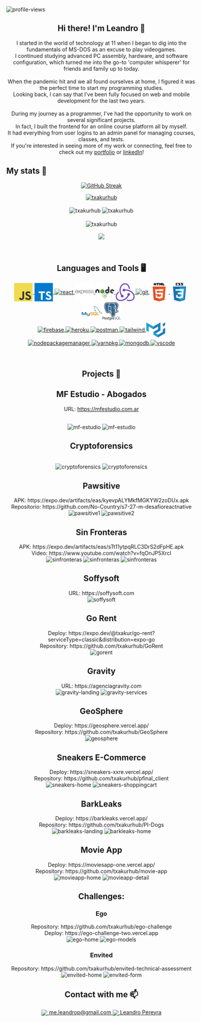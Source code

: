 

<div style="align: right;">
 <img style="align: right;" src="https://komarev.com/ghpvc/?username=txakurhub&color=yellow" alt="profile-views"/>
 </div>

<h2 align="center">Hi there! I'm Leandro 👋</h2>

<p align="center" >
I started in the world of technology at 11 when I began to dig into the fundamentals of MS-DOS as an excuse to play videogames. 
<br/>
I continued studying advanced PC assembly, hardware, and software configuration, which turned me into the go-to 'computer whisperer' for friends and family up to today.
<br/>

<br/>
When the pandemic hit and we all found ourselves at home, I figured it was the perfect time to start my programming studies.
<br/>
Looking back, I can say that I’ve been fully focused on web and mobile development for the last two years.
<br/>

<br/>
During my journey as a programmer, I've had the opportunity to work on several significant projects. 
<br/>
In fact, I built the frontend for an online course platform all by myself. 
<br/>
It had everything from user logins to an admin panel for managing courses, classes, and tests. 
<br/>
If you're interested in seeing more of my work or connecting, feel free to check out my <a href="https://leandro-lac.vercel.app/">portfolio</a> or <a href="https://www.linkedin.com/in/leandro-pereyra/">linkedIn</a>!
</br> 
</p>

## My stats 🌟
 <div align="center">

[![GitHub Streak](https://streak-stats.demolab.com?user=txakurhub&theme=gruvbox&hide_border=true&border_radius=4.6&mode=weekly)](https://git.io/streak-stats)
 <br/>

 <a href="https://github.com/ryo-ma/github-profile-trophy">
  <img src="https://github-profile-trophy.vercel.app/?username=txakurhub&theme=gruvbox&column=3" alt="txakurhub" />
 </a>
 <br/>

<div align="center">
 <br/>
 
 <img align="center" src="https://github-readme-stats.vercel.app/api?username=txakurhub&theme=gruvbox&show_icons=true" alt="txakurhub" />
 <img align="center" src="https://github-readme-stats.vercel.app/api/top-langs?username=txakurhub&show_icons=true&theme=gruvbox&langs_count=7&layout=compact" alt="txakurhub" />

 <!--  <img height=200 align="center" src="https://github-readme-stats.vercel.app/api?username=txakurhub" />
  <img height=200 align="center" src="https://github-readme-stats.vercel.app/api/top-langs?username=txakurhub&layout=compact&langs_count=8&card_width=320" />
  -->
 </div>
 
 <br/>

<div>
 <img align="center" src="https://codewars.com/users/txakurhub/badges/large" alt="txakurhub" />
 <br/>
 <a href="https://wakatime.com"><img align="center" style="width:36rem; margin:1rem" src="https://wakatime.com/share/@82edab17-311d-4eeb-b205-336fd17a9eae/7bc2e1e5-14d1-4685-ab81-315d6866002f.png" /></a>
</div>
 </br> 

 
## Languages and Tools 🖥️
<p align="center"> 
 
<a href="https://developer.mozilla.org/en-US/docs/Web/JavaScript" target="_blank" rel="noreferrer"> 
<img src="https://raw.githubusercontent.com/devicons/devicon/master/icons/javascript/javascript-original.svg" alt="javascript" width="50" height="50" align="center" margin-horizontal="15px"/> 
</a>

<a href="https://www.typescriptlang.org/" target="_blank" rel="noreferrer"> 
<img src="https://raw.githubusercontent.com/devicons/devicon/master/icons/typescript/typescript-original.svg" alt="javascript" width="50" height="50" align="center" margin-horizontal="15px"/> 
</a>


<a href="https://reactjs.org/" target="_blank" rel="noreferrer"> 
<img src="https://upload.wikimedia.org/wikipedia/commons/thumb/4/47/React.svg/1200px-React.svg.png" alt="react" width="50" height="50" align="center" margin-horizontal="15px"/> 
</a>

<a href="https://expressjs.com" target="_blank" rel="noreferrer">
<img src="https://raw.githubusercontent.com/devicons/devicon/master/icons/express/express-original-wordmark.svg" alt="express" width="50" height="50" align="center" margin-horizontal="15px"/>
</a>

<a href="https://nodejs.org" target="_blank" rel="noreferrer"> 
<img src="https://raw.githubusercontent.com/devicons/devicon/master/icons/nodejs/nodejs-original-wordmark.svg" alt="nodejs" width="50" height="50" align="center" margin-horizontal="15px"/>
</a>

<a href="https://redux.js.org" target="_blank" rel="noreferrer"> 
<img src="https://raw.githubusercontent.com/devicons/devicon/master/icons/redux/redux-original.svg" alt="redux" width="50" height="50" align="center" margin-horizontal="15px"/> 
</a>

 <a href="https://git-scm.com/" target="_blank" rel="noreferrer">
 <img src="https://www.vectorlogo.zone/logos/git-scm/git-scm-icon.svg" alt="git" width="50" height="50" align="center" margin-horizontal="15px"/>
</a>

<a href="https://www.w3.org/html/" target="_blank" rel="noreferrer"> 
<img src="https://raw.githubusercontent.com/devicons/devicon/master/icons/html5/html5-original-wordmark.svg" alt="html5" width="50" height="50" align="center" margin-horizontal="15px"/> 
</a>

<a href="https://www.w3schools.com/css/" target="_blank" rel="noreferrer"> 
<img src="https://raw.githubusercontent.com/devicons/devicon/master/icons/css3/css3-original-wordmark.svg" alt="css3" width="50" height="50" align="center" margin-horizontal="15px"/> 
</a>

<a href="https://www.mysql.com/" target="_blank" rel="noreferrer"> 
<img src="https://raw.githubusercontent.com/devicons/devicon/master/icons/mysql/mysql-original-wordmark.svg" alt="mysql" width="50" height="50" align="center" margin-horizontal="15px"/> 
</a>

<a href="https://www.postgresql.org" target="_blank" rel="noreferrer"> 
<img src="https://raw.githubusercontent.com/devicons/devicon/master/icons/postgresql/postgresql-original-wordmark.svg" alt="postgresql" width="50" height="50" align="center" margin-horizontal="15px"/> 
</a>
 
 </br>
 <a href="https://firebase.google.com/" target="_blank" rel="noreferrer"> 
<img src="https://www.vectorlogo.zone/logos/firebase/firebase-icon.svg" alt="firebase" width="40" height="40" align="center" margin-horizontal="15px"/> 
</a>
 
<a href="https://heroku.com" target="_blank" rel="noreferrer"> 
<img src="https://www.vectorlogo.zone/logos/heroku/heroku-icon.svg" alt="heroku" width="50" height="50" align="center" margin-horizontal="15px"/> 
</a>

<a href="https://postman.com" target="_blank" rel="noreferrer"> 
<img src="https://www.vectorlogo.zone/logos/getpostman/getpostman-icon.svg" alt="postman" width="50" height="50" align="center" margin-horizontal="15px"/> 
</a>
 
<a href="https://tailwindcss.com" target="_blank" rel="noreferrer"> 
<img src="https://www.vectorlogo.zone/logos/tailwindcss/tailwindcss-icon.svg" alt="tailwind" width="50" height="50" align="center" margin-horizontal="15px"/> 
</a>

<a href="https://mui.com/" target="_blank" rel="noreferrer"> 
<img src="https://github.com/devicons/devicon/blob/master/icons/materialui/materialui-original.svg" alt="bootstrap" width="50" height="50" align="center" margin-horizontal="15px"/> 
</a>

 <a href="https://www.npmjs.com/" target="_blank" rel="noreferrer"> 
<img src="https://user-images.githubusercontent.com/25181517/121401671-49102800-c959-11eb-9f6f-74d49a5e1774.png" alt="nodepackagemanager" width="50" height="50" align="center" margin-horizontal="15px"/> 
</a>
 
 <a href="https://yarnpkg.com/" target="_blank" rel="noreferrer"> 
<img src="https://user-images.githubusercontent.com/25181517/183049794-a3dfaddd-22ee-4ffe-b0b4-549ccd4879f9.png" alt="yarnpkg" width="50" height="50" align="center" margin-horizontal="15px"/> 
</a>
 
  <a href="https://www.mongodb.com/" target="_blank" rel="noreferrer"> 
<img src="https://user-images.githubusercontent.com/25181517/182884177-d48a8579-2cd0-447a-b9a6-ffc7cb02560e.png" alt="mongodb" width="50" height="50" align="center" margin-horizontal="15px"/> 
</a>
 
 <a href="https://code.visualstudio.com/" target="_blank" rel="noreferrer"> 
<img src="https://user-images.githubusercontent.com/25181517/192108891-d86b6220-e232-423a-bf5f-90903e6887c3.png" alt="vscode" width="50" height="50" align="center" margin-horizontal="15px"/> 
</a>

 
 
</p>
</br>

## Projects 🚀


<h2 align='center'>MF Estudio - Abogados</h2>
<p align='center'>
 
URL: https://mfestudio.com.ar
 
 </br>
    <img src='https://res.cloudinary.com/ddkurzft6/image/upload/v1696956522/mfEstudio/Captura_de_pantalla_2023-10-10_134748_ut6og8.png' alt='mf-estudio' />
 <img src='https://res.cloudinary.com/ddkurzft6/image/upload/v1696957962/mfEstudio/Captura_de_pantalla_2023-10-10_141237_r8yhud.png' alt='mf-estudio' /> 

<h2 align='center'>Cryptoforensics</h2>
<p align='center'>
 <!--
URL: https://cryptoforensics.io
 -->
 </br>
    <img src='https://res.cloudinary.com/ddkurzft6/image/upload/v1686788468/cryptoforensics/Captura_de_pantalla_2023-06-14_211839_fzoayk.png' alt='cryptoforensics' />
    <img src='https://res.cloudinary.com/ddkurzft6/image/upload/v1686788468/cryptoforensics/Captura_de_pantalla_2023-06-14_211800_pnh0qm.png' alt='cryptoforensics' />


<h2 align='center'>Pawsitive</h2>
<p align='center'>
 APK: https://expo.dev/artifacts/eas/kyevpALYMkfMGKYW2zoDUx.apk
 </br>
 Repositorio: https://github.com/No-Country/s7-27-m-desafioreactnative
 </br>
    <img src='https://res.cloudinary.com/ddkurzft6/image/upload/v1682120941/pawsitive/nop_h1v8vc.jpg' alt='pawsitive1' />
    <img src='https://res.cloudinary.com/ddkurzft6/image/upload/v1682121404/pawsitive/pawsitive4screens_lyknur.jpg' alt='pawsitive2' />


<h2 align='center'>Sin Fronteras</h2>
<p align='center'>
 APK: https://expo.dev/artifacts/eas/sTt11ytpqRLC3DrS2dFpHE.apk
 </br>
 Video: https://www.youtube.com/watch?v=fqOnJP5XrcI
 </br>
    <img src='https://res.cloudinary.com/ddkurzft6/image/upload/v1677860396/sin%20fronteras/sfpresentation_zsuybi.png' alt='sinfronteras' />
    <img src='https://res.cloudinary.com/ddkurzft6/image/upload/v1677860396/sin%20fronteras/sfreg_yzjvye.png' alt='sinfronteras' />
    <img src='https://res.cloudinary.com/ddkurzft6/image/upload/v1677860396/sin%20fronteras/sfcomunidad_efdtel.png' alt='sinfronteras' />


<h2 align='center'>Soffysoft</h2>
<p align='center'>
 URL: https://soffysoft.com
 </br>
    <img src='https://res.cloudinary.com/ddkurzft6/image/upload/v1675870176/soffysoft/Soffysoft_tucbup.png' alt='soffysoft' />


<h2 align='center'>Go Rent</h2>
<p align='center'>
 Deploy: https://expo.dev/@txakur/go-rent?serviceType=classic&distribution=expo-go
 </br>
 Repository: https://github.com/txakurhub/GoRent
 </br>
    <img src='https://res.cloudinary.com/ddkurzft6/image/upload/v1670814470/gorent/gorent_kmrhxc.jpg' alt='gorent' />

<h2 align='center'>Gravity</h2>
<p align='center'>
 URL: https://agenciagravity.com
 </br>
    <img src='https://res.cloudinary.com/ddkurzft6/image/upload/v1675350726/gravity/Captura_2_wdef9m.png' alt='gravity-landing' />
    <img src='https://res.cloudinary.com/ddkurzft6/image/upload/v1675350726/gravity/Captura2_2_ok83bb.png' alt='gravity-services' />
    

<h2 align='center'>GeoSphere</h2>
<p align='center'>
 Deploy: https://geosphere.vercel.app/
 </br>
 Repository: https://github.com/txakurhub/GeoSphere
 </br>
    <img src='https://res.cloudinary.com/ddkurzft6/image/upload/v1662387542/geosphere/geospheregithub_v2ew3l.jpg' alt='geosphere' />

<h2 align='center'>Sneakers E-Commerce</h2>
<p align='center'>
 Deploy: https://sneakers-xxre.vercel.app/
 </br>
 Repository: https://github.com/txakurhub/pfinal_client
 </br>
    <img src='https://res.cloudinary.com/ddkurzft6/image/upload/v1662052185/sneakers/homesneakersgithub_nsztst.jpg' alt='sneakers-home' />
    <img src='https://res.cloudinary.com/ddkurzft6/image/upload/v1662052188/sneakers/shoppingsneakersgithub_fqpela.jpg' alt='sneakers-shoppingcart' />


<h2 align='center'>BarkLeaks</h2>
<p align='center'>
 Deploy: https://barkleaks.vercel.app/
 </br>
 Repository: https://github.com/txakurhub/PI-Dogs
 </br>
    <img src='https://res.cloudinary.com/ddkurzft6/image/upload/v1655513432/barkleaks/landing_1_auixbi.jpg' alt='barkleaks-landing' />
    <img src='https://res.cloudinary.com/ddkurzft6/image/upload/v1655513432/barkleaks/home_2_wytjnc.jpg' alt='barkleaks-home' />

<h2 align='center'>Movie App</h2>
<p align='center'>
 Deploy: https://moviesapp-one.vercel.app/
</br>
Repository: https://github.com/txakurhub/movie-app
 </br>
 <img src='http://res.cloudinary.com/ddkurzft6/image/upload/v1655574316/movieapp/home_1_prcfrs.jpg' alt='movieapp-home' />
 <img src='http://res.cloudinary.com/ddkurzft6/image/upload/v1655574597/movieapp/detail_2_z18mga.jpg' alt='movieapp-detail' />
</p>

## Challenges: 

<h3 align='center'>Ego</h3>
<p align='center'>
 Repository: https://github.com/txakurhub/ego-challenge
<br/>
 Deploy: https://ego-challenge-two.vercel.app 
 </br>
    <img src='https://res.cloudinary.com/ddkurzft6/image/upload/v1687967896/egochallenge/egochallenge_zbqwjb.png' alt='ego-home' />
    <img src='https://res.cloudinary.com/ddkurzft6/image/upload/v1687967896/egochallenge/egochallenge2_ceikpo.png' alt='ego-models' />
 </p>

<h3 align='center'>Envited</h3>
<p align='center'>
 Repository: https://github.com/txakurhub/envited-technical-assessment
 </br>
    <img src='https://res.cloudinary.com/ddkurzft6/image/upload/v1668033716/envited%20challenge/event1_hrqc6s.jpg' alt='envited-home' />
    <img src='https://res.cloudinary.com/ddkurzft6/image/upload/v1668033716/envited%20challenge/event2_rwcq56.jpg' alt='envited-form' />
 </p>

## Contact with me 📫  
<p align="center">
<a href="https://me.leandrop@gmail.com">
      <img align="center" src="https://user-images.githubusercontent.com/76783198/182482940-c4a2a044-de93-4450-b354-9628cbb175c9.svg"/>
      me.leandrop@gmail.com
    </a><a href="https://www.linkedin.com/in/leandro-pereyra/"><img align="center" src="https://user-images.githubusercontent.com/76783198/182481396-19c89e94-f3ba-4e33-9df4-f5b7a094cf8f.svg"/>
      Leandro Pereyra
    </a>
<p/>   

<br/>

 
<!--
**txakurhub/txakurhub** is a ✨ _special_ ✨ repository because its `README.md` (this file) appears on your GitHub profile.

Here are some ideas to get you started:

- 🔭 I’m currently working on ...
- 🌱 I’m currently learning ...
- 👯 I’m looking to collaborate on ...
- 🤔 I’m looking for help with ...
- 💬 Ask me about ...
- 📫 How to reach me: ...
- 😄 Pronouns: ...
- ⚡ Fun fact: ...
-->
